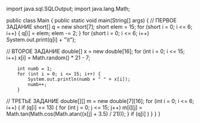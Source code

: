 import java.sql.SQLOutput;
import java.lang.Math;


public class Main {
    public static void main(String[] args) {
// ПЕРВОЕ ЗАДАНИЕ
        short[] q = new short[7];
        short elem = 15;
        for (short i = 0; i <= 6; i++) {
            q[i] = elem;
            elem -= 2;
        }
        for (short i = 0; i <= 6; i++)
            System.out.print(q[i] + "\t");


// ВТОРОЕ ЗАДАНИЕ
        double[] x = new double[16];
        for (int i = 0; i <= 15; i++)
            x[i] = Math.random() * 21 - 7;

        int numb = 1;
        for (int i = 0; i <= 15; i++) {
            System.out.println(numb + " " + x[i]);
            numb++;
        }


// ТРЕТЬЕ ЗАДАНИЕ
         double[][] m = new double[7][16];
         for (int i = 0; i <= 6; i++) {
             if (q[i] == 13) {
                 for (int j = 0; j <= 15; j++)
                     m[i][j] = Math.tan(Math.cos(Math.atan((x[j] + 3.5) / 21)));
             }
             if (q[i] )
         }
    }
}
